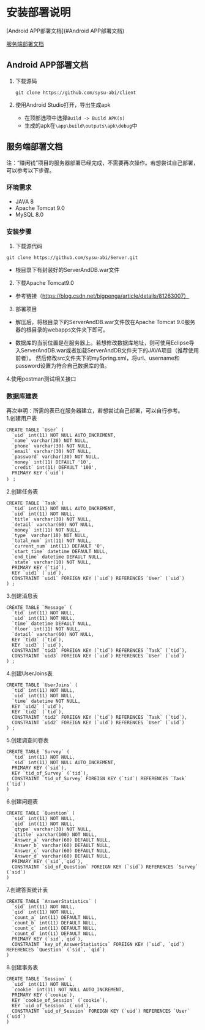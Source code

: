 # 安装部署说明

[Android APP部署文档](#Android APP部署文档)

[服务端部署文档](#服务端部署文档)

## Android APP部署文档

1. 下载源码

   `git clone https://github.com/sysu-abi/client`

2. 使用Android Studio打开，导出生成apk

   - 在顶部选项中选择`Build -> Build APK(s)`
   - 生成的apk在`\app\build\outputs\apk\debug`中

## 服务端部署文档

注：“赚闲钱”项目的服务器部署已经完成，不需要再次操作。若想尝试自己部署，可以参考以下步骤。

### 环境需求
- JAVA 8
- Apache Tomcat 9.0
- MySQL 8.0
### 安装步骤
1. 下载源代码
```shell
git clone https://github.com/sysu-abi/Server.git
```
- 根目录下有封装好的ServerAndDB.war文件

2. 下载Apache Tomcat9.0
- 参考链接（https://blog.csdn.net/bigpenga/article/details/81263007）

3. 部署项目
- 解压后，将根目录下的ServerAndDB.war文件放在Apache Tomcat 9.0服务器的根目录的webapps文件夹下即可。

- 数据库的当前位置是在服务器上。若想修改数据库地址，则可使用Eclipse导入ServerAndDB.war或者加载ServerAndDB文件夹下的JAVA项目（推荐使用前者）。
  然后修改src文件夹下的mySpring.xml，将url、username和password设置为符合自己数据库的值。

4.使用postman测试相关接口

### 数据库建表
再次申明：所需的表已在服务器建立，若想尝试自己部署，可以自行参考。  
1.创建用户表
```User
CREATE TABLE `User` (
  `uid` int(11) NOT NULL AUTO_INCREMENT,
  `name` varchar(30) NOT NULL,
  `phone` varchar(30) NOT NULL,
  `email` varchar(30) NOT NULL,
  `password` varchar(30) NOT NULL,
  `money` int(11) DEFAULT '10',
  `credit` int(11) DEFAULT '100',
  PRIMARY KEY (`uid`)
) ；
```
2.创建任务表
```Task
CREATE TABLE `Task` (
  `tid` int(11) NOT NULL AUTO_INCREMENT,
  `uid` int(11) NOT NULL,
  `title` varchar(30) NOT NULL,
  `detail` varchar(60) NOT NULL,
  `money` int(11) NOT NULL,
  `type` varchar(10) NOT NULL,
  `total_num` int(11) NOT NULL,
  `current_num` int(11) DEFAULT '0',
  `start_time` datetime DEFAULT NULL,
  `end_time` datetime DEFAULT NULL,
  `state` varchar(10) NOT NULL,
  PRIMARY KEY (`tid`),
  KEY `uid1` (`uid`),
  CONSTRAINT `uid1` FOREIGN KEY (`uid`) REFERENCES `User` (`uid`)
) ;
```
3.创建消息表
```Message
CREATE TABLE `Message` (
  `tid` int(11) NOT NULL,
  `uid` int(11) NOT NULL,
  `time` datetime DEFAULT NULL,
  `floor` int(11) NOT NULL,
  `detail` varchar(60) NOT NULL,
  KEY `tid3` (`tid`),
  KEY `uid3` (`uid`),
  CONSTRAINT `tid3` FOREIGN KEY (`tid`) REFERENCES `Task` (`tid`),
  CONSTRAINT `uid3` FOREIGN KEY (`uid`) REFERENCES `User` (`uid`)
) ;
```
4.创建UserJoins表
```UserJoins
CREATE TABLE `UserJoins` (
  `tid` int(11) NOT NULL,
  `uid` int(11) NOT NULL,
  `time` datetime NOT NULL,
  KEY `uid2` (`uid`),
  KEY `tid2` (`tid`),
  CONSTRAINT `tid2` FOREIGN KEY (`tid`) REFERENCES `Task` (`tid`),
  CONSTRAINT `uid2` FOREIGN KEY (`uid`) REFERENCES `User` (`uid`)
) ;
```
5.创建调查问卷表
```Survey
CREATE TABLE `Survey` (
  `tid` int(11) NOT NULL,
  `sid` int(11) NOT NULL AUTO_INCREMENT,
  PRIMARY KEY (`sid`),
  KEY `tid_of_Survey` (`tid`),
  CONSTRAINT `tid_of_Survey` FOREIGN KEY (`tid`) REFERENCES `Task` (`tid`)
) 
```
6.创建问题表
```Question
CREATE TABLE `Question` (
  `sid` int(11) NOT NULL,
  `qid` int(11) NOT NULL,
  `qtype` varchar(30) NOT NULL,
  `qtitle` varchar(100) NOT NULL,
  `Answer_a` varchar(60) DEFAULT NULL,
  `Answer_b` varchar(60) DEFAULT NULL,
  `Answer_c` varchar(60) DEFAULT NULL,
  `Answer_d` varchar(60) DEFAULT NULL,
  PRIMARY KEY (`sid`,`qid`),
  CONSTRAINT `sid_of_Question` FOREIGN KEY (`sid`) REFERENCES `Survey` (`sid`)
) 
```
7.创建答案统计表
```AnswerStatistics
CREATE TABLE `AnswerStatistics` (
  `sid` int(11) NOT NULL,
  `qid` int(11) NOT NULL,
  `count_a` int(11) DEFAULT NULL,
  `count_b` int(11) DEFAULT NULL,
  `count_c` int(11) DEFAULT NULL,
  `count_d` int(11) DEFAULT NULL,
  PRIMARY KEY (`sid`,`qid`),
  CONSTRAINT `key_of_AnswerStatistics` FOREIGN KEY (`sid`, `qid`) REFERENCES `Question` (`sid`, `qid`)
) 
```
8.创建事务表
```Session
CREATE TABLE `Session` (
  `uid` int(11) NOT NULL,
  `cookie` int(11) NOT NULL AUTO_INCREMENT,
  PRIMARY KEY (`cookie`),
  KEY `cookie_of_Session` (`cookie`),
  KEY `uid_of_Session` (`uid`),
  CONSTRAINT `uid_of_Session` FOREIGN KEY (`uid`) REFERENCES `User` (`uid`)
) 
```


